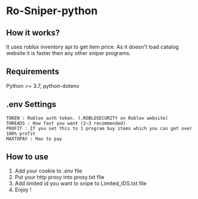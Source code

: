 # Ro-Sniper-python

## How it works?

It uses roblox inventory api to get item price.
As it doesn't load catalog website it is faster then any other sniper programs.

## Requirements

Python >= 3.7, python-dotenv

## .env Settings

```
TOKEN : Roblox auth token. (.ROBLOSECURITY on Roblox website)
THREADS : How fast you want (2~3 recommended)
PROFIT : If you set this to 1 program buy items which you can get over 100% profit
MAXTOPAY : Max to pay
```

## How to use

1. Add your cookie to .env file
2. Put your http proxy into proxy.txt file
3. Add limited id you want to snipe to Limited_IDS.txt file
4. Enjoy !
